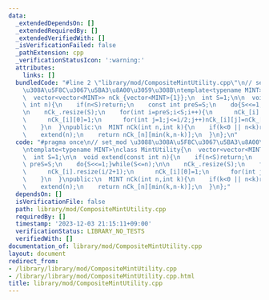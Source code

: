 ```yaml
---
data:
  _extendedDependsOn: []
  _extendedRequiredBy: []
  _extendedVerifiedWith: []
  _isVerificationFailed: false
  _pathExtension: cpp
  _verificationStatusIcon: ':warning:'
  attributes:
    links: []
  bundledCode: "#line 2 \"library/mod/CompositeMintUtility.cpp\"\n// set_mod \u3088\
    \u308A\u5F8C\u3067\u5BA3\u8A00\u3059\u308B\ntemplate<typename MINT>\nclass MintUtility{\n\
    \  vector<vector<MINT>> nCk_{vector<MINT>{1}};\n  int S=1;\n\n  void extend(const\
    \ int n){\n    if(n<S)return;\n    const int preS=S;\n    do{S<<=1;}while(S<=n);\n\
    \n    nCk_.resize(S);\n    for(int i=preS;i<S;i++){\n      nCk_[i].resize(i/2+1);\n\
    \      nCk_[i][0]=1;\n      for(int j=1;j<=i/2;j++)nCk_[i][j]=nCk_[i-1][min(j,i-1-j)]+nCk_[i-1][min(j-1,i-1-(j-1))];\n\
    \    }\n  }\npublic:\n  MINT nCk(int n,int k){\n    if(k<0 || n<k)return 0;\n\
    \    extend(n);\n    return nCk_[n][min(k,n-k)];\n  }\n};\n"
  code: "#pragma once\n// set_mod \u3088\u308A\u5F8C\u3067\u5BA3\u8A00\u3059\u308B\
    \ntemplate<typename MINT>\nclass MintUtility{\n  vector<vector<MINT>> nCk_{vector<MINT>{1}};\n\
    \  int S=1;\n\n  void extend(const int n){\n    if(n<S)return;\n    const int\
    \ preS=S;\n    do{S<<=1;}while(S<=n);\n\n    nCk_.resize(S);\n    for(int i=preS;i<S;i++){\n\
    \      nCk_[i].resize(i/2+1);\n      nCk_[i][0]=1;\n      for(int j=1;j<=i/2;j++)nCk_[i][j]=nCk_[i-1][min(j,i-1-j)]+nCk_[i-1][min(j-1,i-1-(j-1))];\n\
    \    }\n  }\npublic:\n  MINT nCk(int n,int k){\n    if(k<0 || n<k)return 0;\n\
    \    extend(n);\n    return nCk_[n][min(k,n-k)];\n  }\n};"
  dependsOn: []
  isVerificationFile: false
  path: library/mod/CompositeMintUtility.cpp
  requiredBy: []
  timestamp: '2023-12-03 21:15:11+09:00'
  verificationStatus: LIBRARY_NO_TESTS
  verifiedWith: []
documentation_of: library/mod/CompositeMintUtility.cpp
layout: document
redirect_from:
- /library/library/mod/CompositeMintUtility.cpp
- /library/library/mod/CompositeMintUtility.cpp.html
title: library/mod/CompositeMintUtility.cpp
---
```

